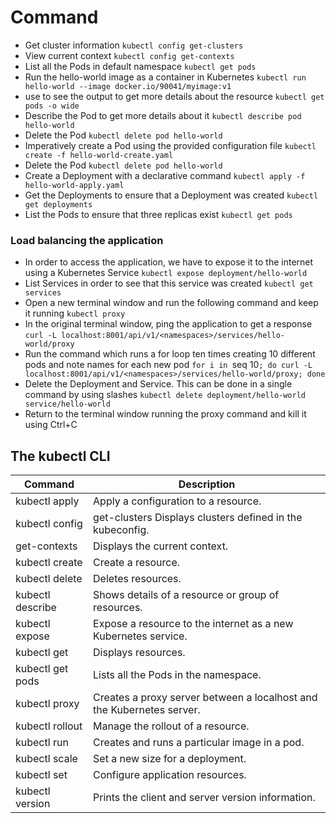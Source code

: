 # Command

- Get cluster information
`kubectl config get-clusters`
- View current context
`kubectl config get-contexts`
- List all the Pods in default namespace
`kubectl get pods`
- Run the hello-world image as a container in Kubernetes
`kubectl run hello-world --image docker.io/90041/myimage:v1`
- use to see the output to get more details about the resource
`kubectl get pods -o wide`
- Describe the Pod to get more details about it
`kubectl describe pod hello-world`
- Delete the Pod
`kubectl delete pod hello-world`
- Imperatively create a Pod using the provided configuration file
`kubectl create -f hello-world-create.yaml`
- Delete the Pod
`kubectl delete pod hello-world`
- Create a Deployment with a declarative command
`kubectl apply -f hello-world-apply.yaml`
- Get the Deployments to ensure that a Deployment was created
`kubectl get deployments`
- List the Pods to ensure that three replicas exist
`kubectl get pods`
### Load balancing the application
- In order to access the application, we have to expose it to the internet using a Kubernetes Service
`kubectl expose deployment/hello-world`
- List Services in order to see that this service was created
`kubectl get services`
- Open a new terminal window and run the following command and keep it running
`kubectl proxy`
- In the original terminal window, ping the application to get a response
`curl -L localhost:8001/api/v1/<namespaces>/services/hello-world/proxy`
- Run the command which runs a for loop ten times creating 10 different pods and note names for each new pod
`for i in `seq 10`; do curl -L localhost:8001/api/v1/<namespaces>/services/hello-world/proxy; done`
- Delete the Deployment and Service. This can be done in a single command by using slashes
`kubectl delete deployment/hello-world service/hello-world`
- Return to the terminal window running the proxy command and kill it using Ctrl+C

## The kubectl CLI

| Command           | Description                                                           |
|-------------------|-----------------------------------------------------------------------|
| kubectl apply     | Apply a configuration to a resource.                                   |
| kubectl config    | get-clusters Displays clusters defined in the kubeconfig.              |
| get-contexts      | Displays the current context.                                          |
| kubectl create    | Create a resource.                                                     |
| kubectl delete    | Deletes resources.                                                     |
| kubectl describe  | Shows details of a resource or group of resources.                     |
| kubectl expose    | Expose a resource to the internet as a new Kubernetes service.          |
| kubectl get       | Displays resources.                                                     |
| kubectl get pods  | Lists all the Pods in the namespace.                                    |
| kubectl proxy     | Creates a proxy server between a localhost and the Kubernetes server.  |
| kubectl rollout   | Manage the rollout of a resource.                                       |
| kubectl run       | Creates and runs a particular image in a pod.                           |
| kubectl scale     | Set a new size for a deployment.                                        |
| kubectl set       | Configure application resources.                                       |
| kubectl version   | Prints the client and server version information.                      |
